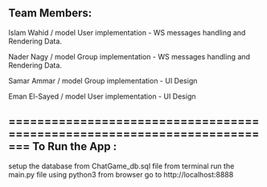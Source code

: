 Team Members: 
-------------

Islam Wahid / model User implementation - WS messages handling and Rendering Data.

Nader Nagy / model Group implementation - WS messages handling and Rendering Data.

Samar Ammar / model Group implementation - UI Design

Eman El-Sayed / model User implementation - UI Design

=========================================================================
To Run the App :
----------------

setup the database from ChatGame_db.sql file
from terminal run the main.py file using python3
from browser go to http://localhost:8888
